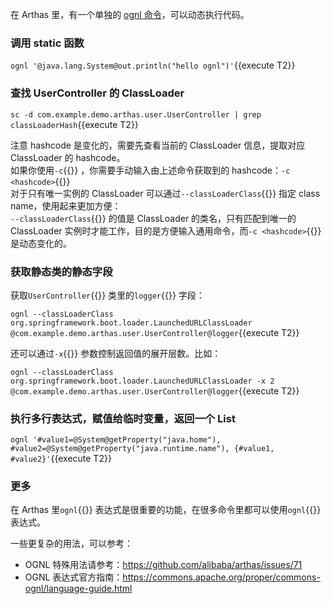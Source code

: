 在 Arthas 里，有一个单独的 [ognl 命令](https://arthas.aliyun.com/doc/ognl.html)，可以动态执行代码。

### 调用 static 函数

`ognl '@java.lang.System@out.println("hello ognl")'`{{execute T2}}

### 查找 UserController 的 ClassLoader

`sc -d com.example.demo.arthas.user.UserController | grep classLoaderHash`{{execute T2}}

注意 hashcode 是变化的，需要先查看当前的 ClassLoader 信息，提取对应 ClassLoader 的 hashcode。  
如果你使用`-c`{{}} ，你需要手动输入由上述命令获取到的 hashcode：`-c <hashcode>`{{}}  
对于只有唯一实例的 ClassLoader 可以通过`--classLoaderClass`{{}} 指定 class name，使用起来更加方便：  
`--classLoaderClass`{{}} 的值是 ClassLoader 的类名，只有匹配到唯一的 ClassLoader 实例时才能工作，目的是方便输入通用命令，而`-c <hashcode>`{{}} 是动态变化的。

### 获取静态类的静态字段

获取`UserController`{{}} 类里的`logger`{{}} 字段：

`ognl --classLoaderClass org.springframework.boot.loader.LaunchedURLClassLoader @com.example.demo.arthas.user.UserController@logger`{{execute T2}}

还可以通过`-x`{{}} 参数控制返回值的展开层数。比如：

`ognl --classLoaderClass org.springframework.boot.loader.LaunchedURLClassLoader -x 2 @com.example.demo.arthas.user.UserController@logger`{{execute T2}}

### 执行多行表达式，赋值给临时变量，返回一个 List

`ognl '#value1=@System@getProperty("java.home"), #value2=@System@getProperty("java.runtime.name"), {#value1, #value2}'`{{execute T2}}

### 更多

在 Arthas 里`ognl`{{}} 表达式是很重要的功能，在很多命令里都可以使用`ognl`{{}} 表达式。

一些更复杂的用法，可以参考：

- OGNL 特殊用法请参考：https://github.com/alibaba/arthas/issues/71
- OGNL 表达式官方指南：https://commons.apache.org/proper/commons-ognl/language-guide.html
